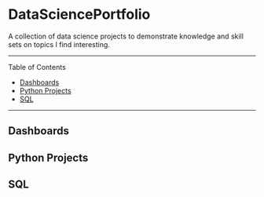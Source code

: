 # DataSciencePortfolio
A collection of data science projects to demonstrate knowledge and skill sets on topics I find interesting. 
***
Table of Contents
- [Dashboards](#Dashboards)
- [Python Projects](#Python-Projects)
- [SQL](#SQL)
***
## Dashboards
## Python Projects
## SQL
